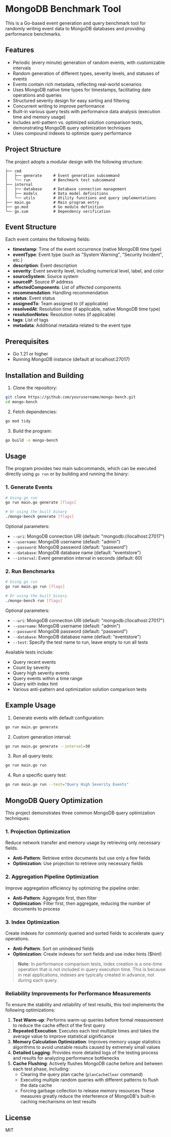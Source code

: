# MongoDB Benchmark Tool

This is a Go-based event generation and query benchmark tool for randomly writing event data to MongoDB databases and providing performance benchmarks. 

## Features

- Periodic (every minute) generation of random events, with customizable intervals
- Random generation of different types, severity levels, and statuses of events
- Events contain rich metadata, reflecting real-world scenarios
- Uses MongoDB native time types for timestamps, facilitating date operations and queries
- Structured severity design for easy sorting and filtering
- Concurrent writing to improve performance
- Built-in various query tests with performance data analysis (execution time and memory usage)
- Includes anti-pattern vs. optimized solution comparison tests, demonstrating MongoDB query optimization techniques
- Uses compound indexes to optimize query performance

## Project Structure

The project adopts a modular design with the following structure:

```
├── cmd
│   ├── generate     # Event generation subcommand
│   └── run          # Benchmark test subcommand
├── internal
│   ├── database     # Database connection management
│   ├── models       # Data model definitions
│   └── utils        # Utility functions and query implementations
├── main.go          # Main program entry
├── go.mod           # Go module definition
└── go.sum           # Dependency verification
```

## Event Structure

Each event contains the following fields:

- **timestamp**: Time of the event occurrence (native MongoDB time type)
- **eventType**: Event type (such as "System Warning", "Security Incident", etc.)
- **description**: Event description
- **severity**: Event severity level, including numerical level, label, and color
- **sourceSystem**: Source system
- **sourceIP**: Source IP address
- **affectedComponents**: List of affected components
- **recommendation**: Handling recommendation
- **status**: Event status
- **assignedTo**: Team assigned to (if applicable)
- **resolvedAt**: Resolution time (if applicable, native MongoDB time type)
- **resolutionNotes**: Resolution notes (if applicable)
- **tags**: List of tags
- **metadata**: Additional metadata related to the event type

## Prerequisites

- Go 1.21 or higher
- Running MongoDB instance (default at localhost:27017)

## Installation and Building

1. Clone the repository:

```bash
git clone https://github.com/yourusername/mongo-bench.git
cd mongo-bench
```

2. Fetch dependencies:

```bash
go mod tidy
```

3. Build the program:

```bash
go build -o mongo-bench
```

## Usage

The program provides two main subcommands, which can be executed directly using `go run` or by building and running the binary:

### 1. Generate Events

```bash
# Using go run
go run main.go generate [flags]

# Or using the built binary
./mongo-bench generate [flags]
```

Optional parameters:
- `--uri`: MongoDB connection URI (default: "mongodb://localhost:27017")
- `--username`: MongoDB username (default: "admin")
- `--password`: MongoDB password (default: "password")
- `--database`: MongoDB database name (default: "eventstore")
- `--interval`: Event generation interval in seconds (default: 60)

### 2. Run Benchmarks

```bash
# Using go run
go run main.go run [flags]

# Or using the built binary
./mongo-bench run [flags]
```

Optional parameters:
- `--uri`: MongoDB connection URI (default: "mongodb://localhost:27017")
- `--username`: MongoDB username (default: "admin")
- `--password`: MongoDB password (default: "password")
- `--database`: MongoDB database name (default: "eventstore")
- `--test`: Specify the test name to run, leave empty to run all tests

Available tests include:
- Query recent events
- Count by severity
- Query high severity events
- Query events within a time range
- Query with index hint
- Various anti-pattern and optimization solution comparison tests

## Example Usage

1. Generate events with default configuration:

```bash
go run main.go generate
```

2. Custom generation interval:

```bash
go run main.go generate --interval=30
```

3. Run all query tests:

```bash
go run main.go run
```

4. Run a specific query test:

```bash
go run main.go run --test="Query High Severity Events"
```

## MongoDB Query Optimization

This project demonstrates three common MongoDB query optimization techniques:

### 1. Projection Optimization

Reduce network transfer and memory usage by retrieving only necessary fields.

- **Anti-Pattern**: Retrieve entire documents but use only a few fields
- **Optimization**: Use projection to retrieve only necessary fields

### 2. Aggregation Pipeline Optimization

Improve aggregation efficiency by optimizing the pipeline order.

- **Anti-Pattern**: Aggregate first, then filter
- **Optimization**: Filter first, then aggregate, reducing the number of documents to process

### 3. Index Optimization

Create indexes for commonly queried and sorted fields to accelerate query operations.

- **Anti-Pattern**: Sort on unindexed fields
- **Optimization**: Create indexes for sort fields and use index hints ($hint)

> **Note**: In performance comparison tests, index creation is a one-time operation that is not included in query execution time. This is because in real applications, indexes are typically created in advance, not during each query.

### Reliability Improvements for Performance Measurements

To ensure the stability and reliability of test results, this tool implements the following optimizations:

1. **Test Warm-up**: Performs warm-up queries before formal measurement to reduce the cache effect of the first query
2. **Repeated Execution**: Executes each test multiple times and takes the average value to improve statistical significance
3. **Memory Calculation Optimization**: Improves memory usage statistics algorithms to avoid unstable results caused by extremely small values
4. **Detailed Logging**: Provides more detailed logs of the testing process and results for analyzing performance bottlenecks
5. **Cache Flushing**: Actively flushes MongoDB cache before and between each test phase, including:
   - Clearing the query plan cache (`planCacheClear` command)
   - Executing multiple random queries with different patterns to flush the data cache
   - Forcing garbage collection to release memory resources
   These measures greatly reduce the interference of MongoDB's built-in caching mechanisms on test results

## License

MIT 